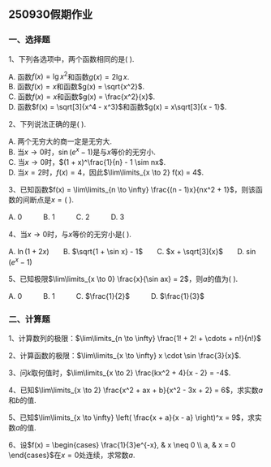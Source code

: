 ## 250930假期作业
### 一、选择题
1、下列各选项中，两个函数相同的是( ).

A. 函数$f(x) = \lg x^2$和函数$g(x) = 2\lg x$.  
B. 函数$f(x) = x$和函数$g(x) = \sqrt{x^2}$.  
C. 函数$f(x) = x$和函数$g(x) = \frac{x^2}{x}$.  
D. 函数$f(x) = \sqrt[3]{x^4 - x^3}$和函数$g(x) = x\sqrt[3]{x - 1}$.

2、下列说法正确的是( ).

A. 两个无穷大的商一定是无穷大.  
B. 当$x \to 0$时，$\sin(e^x - 1)$是与$x$等价的无穷小.  
C. 当$x \to 0$时，$(1 + x)^\frac{1}{n} - 1 \sim nx$.  
D. 当$x = 2$时，$f(x) = 4$，因此$\lim\limits_{x \to 2} f(x) = 4$.

3、已知函数$f(x) = \lim\limits_{n \to \infty} \frac{(n - 1)x}{nx^2 + 1}$，则该函数的间断点是$x = (\ )$.

A. $0$　　　B. $1$　　　C. $2$　　　D. $3$

4、当$x \to 0$时，与$x$等价的无穷小是( ).

A. $\ln(1 + 2x)$　　B. $\sqrt{1 + \sin x} - 1$　　C. $x + \sqrt[3]{x}$　　D. $\sin(e^x - 1)$

5、已知极限$\lim\limits_{x \to 0} \frac{x}{\sin ax} = 2$，则$a$的值为( ).

A. $0$　　　B. $1$　　　C. $\frac{1}{2}$　　　D. $\frac{1}{3}$


### 二、计算题
1、计算数列的极限：$\lim\limits_{n \to \infty} \frac{1! + 2! + \cdots + n!}{n!}$

2、计算函数的极限：$\lim\limits_{x \to \infty} x \cdot \sin \frac{3}{x}$.

3、问$k$取何值时，$\lim\limits_{x \to 2} \frac{kx^2 + 4}{x - 2} = -4$.

4、已知$\lim\limits_{x \to 2} \frac{x^2 + ax + b}{x^2 - 3x + 2} = 6$，求实数$a$和$b$的值.

5、已知$\lim\limits_{x \to \infty} \left( \frac{x + a}{x - a} \right)^x = 9$，求实数$a$的值.

6、设$f(x) = \begin{cases} \frac{1}{3}e^{-x}, & x \neq 0 \\ a, & x = 0 \end{cases}$在$x = 0$处连续，求常数$a$.